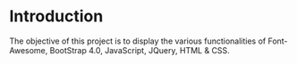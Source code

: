 # Introduction
The objective of this project is to display the various functionalities of Font-Awesome, BootStrap 4.0, JavaScript, JQuery, HTML & CSS.
